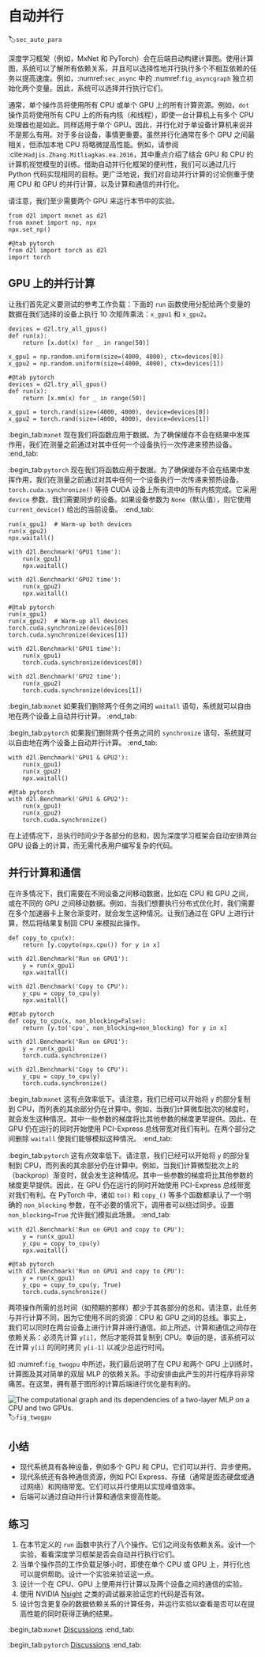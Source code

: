 # 自动并行
:label:`sec_auto_para`

深度学习框架（例如，MxNet 和 PyTorch）会在后端自动构建计算图。使用计算图，系统可以了解所有依赖关系，并且可以选择性地并行执行多个不相互依赖的任务以提高速度。例如，:numref:`sec_async` 中的 :numref:`fig_asyncgraph` 独立初始化两个变量。因此，系统可以选择并行执行它们。 

通常，单个操作员将使用所有 CPU 或单个 GPU 上的所有计算资源。例如，`dot` 操作员将使用所有 CPU 上的所有内核（和线程），即使一台计算机上有多个 CPU 处理器也是如此。同样适用于单个 GPU。因此，并行化对于单设备计算机来说并不是那么有用。对于多台设备，事情更重要。虽然并行化通常在多个 GPU 之间最相关，但添加本地 CPU 将略微提高性能。例如，请参阅 :cite:`Hadjis.Zhang.Mitliagkas.ea.2016`，其中重点介绍了结合 GPU 和 CPU 的计算机视觉模型的训练。借助自动并行化框架的便利性，我们可以通过几行 Python 代码实现相同的目标。更广泛地说，我们对自动并行计算的讨论侧重于使用 CPU 和 GPU 的并行计算，以及计算和通信的并行化。 

请注意，我们至少需要两个 GPU 来运行本节中的实验。

```{.python .input}
from d2l import mxnet as d2l
from mxnet import np, npx
npx.set_np()
```

```{.python .input}
#@tab pytorch
from d2l import torch as d2l
import torch
```

## GPU 上的并行计算

让我们首先定义要测试的参考工作负载：下面的 `run` 函数使用分配给两个变量的数据在我们选择的设备上执行 10 次矩阵乘法：`x_gpu1` 和 `x_gpu2`。

```{.python .input}
devices = d2l.try_all_gpus()
def run(x):
    return [x.dot(x) for _ in range(50)]

x_gpu1 = np.random.uniform(size=(4000, 4000), ctx=devices[0])
x_gpu2 = np.random.uniform(size=(4000, 4000), ctx=devices[1])
```

```{.python .input}
#@tab pytorch
devices = d2l.try_all_gpus()
def run(x):
    return [x.mm(x) for _ in range(50)]

x_gpu1 = torch.rand(size=(4000, 4000), device=devices[0])
x_gpu2 = torch.rand(size=(4000, 4000), device=devices[1])
```

:begin_tab:`mxnet`
现在我们将函数应用于数据。为了确保缓存不会在结果中发挥作用，我们在测量之前通过对其中任何一个设备执行一次传递来预热设备。
:end_tab:

:begin_tab:`pytorch`
现在我们将函数应用于数据。为了确保缓存不会在结果中发挥作用，我们在测量之前通过对其中任何一个设备执行一次传递来预热设备。`torch.cuda.synchronize()` 等待 CUDA 设备上所有流中的所有内核完成。它采用 `device` 参数，我们需要同步的设备。如果设备参数为 `None`（默认值），则它使用 `current_device()` 给出的当前设备。
:end_tab:

```{.python .input}
run(x_gpu1)  # Warm-up both devices
run(x_gpu2)
npx.waitall()  

with d2l.Benchmark('GPU1 time'):
    run(x_gpu1)
    npx.waitall()

with d2l.Benchmark('GPU2 time'):
    run(x_gpu2)
    npx.waitall()
```

```{.python .input}
#@tab pytorch
run(x_gpu1)
run(x_gpu2)  # Warm-up all devices
torch.cuda.synchronize(devices[0])
torch.cuda.synchronize(devices[1])

with d2l.Benchmark('GPU1 time'):
    run(x_gpu1)
    torch.cuda.synchronize(devices[0])

with d2l.Benchmark('GPU2 time'):
    run(x_gpu2)
    torch.cuda.synchronize(devices[1])
```

:begin_tab:`mxnet`
如果我们删除两个任务之间的 `waitall` 语句，系统就可以自由地在两个设备上自动并行计算。
:end_tab:

:begin_tab:`pytorch`
如果我们删除两个任务之间的 `synchronize` 语句，系统就可以自由地在两个设备上自动并行计算。
:end_tab:

```{.python .input}
with d2l.Benchmark('GPU1 & GPU2'):
    run(x_gpu1)
    run(x_gpu2)
    npx.waitall()
```

```{.python .input}
#@tab pytorch
with d2l.Benchmark('GPU1 & GPU2'):
    run(x_gpu1)
    run(x_gpu2)
    torch.cuda.synchronize()
```

在上述情况下，总执行时间少于各部分的总和，因为深度学习框架会自动安排两台 GPU 设备上的计算，而无需代表用户编写复杂的代码。 

## 并行计算和通信

在许多情况下，我们需要在不同设备之间移动数据，比如在 CPU 和 GPU 之间，或在不同的 GPU 之间移动数据。例如，当我们想要执行分布式优化时，我们需要在多个加速器卡上聚合渐变时，就会发生这种情况。让我们通过在 GPU 上进行计算，然后将结果复制回 CPU 来模拟此操作。

```{.python .input}
def copy_to_cpu(x):
    return [y.copyto(npx.cpu()) for y in x]

with d2l.Benchmark('Run on GPU1'):
    y = run(x_gpu1)
    npx.waitall()

with d2l.Benchmark('Copy to CPU'):
    y_cpu = copy_to_cpu(y)
    npx.waitall()
```

```{.python .input}
#@tab pytorch
def copy_to_cpu(x, non_blocking=False):
    return [y.to('cpu', non_blocking=non_blocking) for y in x]

with d2l.Benchmark('Run on GPU1'):
    y = run(x_gpu1)
    torch.cuda.synchronize()

with d2l.Benchmark('Copy to CPU'):
    y_cpu = copy_to_cpu(y)
    torch.cuda.synchronize()
```

:begin_tab:`mxnet`
这有点效率低下。请注意，我们已经可以开始将 `y` 的部分复制到 CPU，而列表的其余部分仍在计算中。例如，当我们计算微型批次的梯度时，就会发生这种情况。其中一些参数的梯度将比其他参数的梯度更早提供。因此，在 GPU 仍在运行的同时开始使用 PCI-Express 总线带宽对我们有利。在两个部分之间删除 `waitall` 使我们能够模拟这种情况。
:end_tab:

:begin_tab:`pytorch`
这有点效率低下。请注意，我们已经可以开始将 `y` 的部分复制到 CPU，而列表的其余部分仍在计算中。例如，当我们计算微型批次上的（backprop）渐变时，就会发生这种情况。其中一些参数的梯度将比其他参数的梯度更早提供。因此，在 GPU 仍在运行的同时开始使用 PCI-Express 总线带宽对我们有利。在 PyTorch 中，诸如 `to()` 和 `copy_()` 等多个函数都承认了一个明确的 `non_blocking` 参数，在不必要的情况下，调用者可以绕过同步。设置 `non_blocking=True` 允许我们模拟此场景。
:end_tab:

```{.python .input}
with d2l.Benchmark('Run on GPU1 and copy to CPU'):
    y = run(x_gpu1)
    y_cpu = copy_to_cpu(y)
    npx.waitall()
```

```{.python .input}
#@tab pytorch
with d2l.Benchmark('Run on GPU1 and copy to CPU'):
    y = run(x_gpu1)
    y_cpu = copy_to_cpu(y, True)
    torch.cuda.synchronize()
```

两项操作所需的总时间（如预期的那样）都少于其各部分的总和。请注意，此任务与并行计算不同，因为它使用不同的资源：CPU 和 GPU 之间的总线。事实上，我们可以同时在两台设备上进行计算并进行通信。如上所述，计算和通信之间存在依赖关系：必须先计算 `y[i]`，然后才能将其复制到 CPU。幸运的是，该系统可以在计算 `y[i]` 的同时拷贝 `y[i-1]` 以减少总运行时间。 

如 :numref:`fig_twogpu` 中所述，我们最后说明了在 CPU 和两个 GPU 上训练时，计算图及其对简单的双层 MLP 的依赖关系。手动安排由此产生的并行程序将非常痛苦。在这里，拥有基于图形的计算后端进行优化是有利的。 

![The computational graph and its dependencies of a two-layer MLP on a CPU and two GPUs.](../img/twogpu.svg)
:label:`fig_twogpu`

## 小结

* 现代系统具有各种设备，例如多个 GPU 和 CPU。它们可以并行、异步使用。 
* 现代系统还有各种通信资源，例如 PCI Express、存储（通常是固态硬盘或通过网络）和网络带宽。它们可以并行使用以实现峰值效率。 
* 后端可以通过自动并行计算和通信来提高性能。 

## 练习

1. 在本节定义的 `run` 函数中执行了八个操作。它们之间没有依赖关系。设计一个实验，看看深度学习框架是否会自动并行执行它们。
1. 当单个操作员的工作负载足够小时，即使在单个 CPU 或 GPU 上，并行化也可以提供帮助。设计一个实验来验证这一点。 
1. 设计一个在 CPU、GPU 上使用并行计算以及两个设备之间的通信的实验。
1. 使用 NVIDIA [Nsight](https://developer.nvidia.com/nsight-compute-2019_5) 之类的调试器来验证您的代码是否有效。 
1. 设计包含更复杂的数据依赖关系的计算任务，并运行实验以查看是否可以在提高性能的同时获得正确的结果。

:begin_tab:`mxnet`
[Discussions](https://discuss.d2l.ai/t/362)
:end_tab:

:begin_tab:`pytorch`
[Discussions](https://discuss.d2l.ai/t/1681)
:end_tab:
